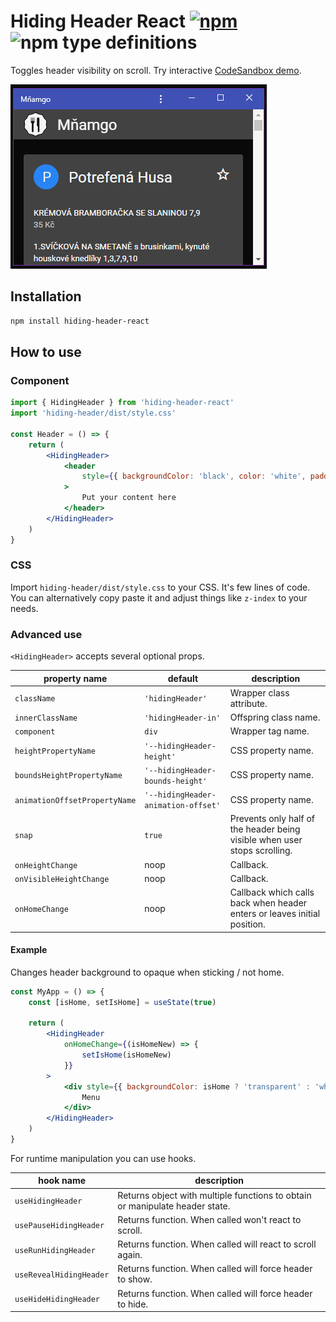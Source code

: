 # Hiding Header React [![npm](https://img.shields.io/npm/v/hiding-header-react.svg)](https://www.npmjs.com/package/hiding-header-react) ![npm type definitions](https://img.shields.io/npm/types/hiding-header-react.svg)

Toggles header visibility on scroll. Try interactive [CodeSandbox demo](https://codesandbox.io/s/react-hiding-header-xk8rlb?file=/src/App.js).

![UI example](https://raw.githubusercontent.com/FilipChalupa/hiding-header/HEAD/screencast.gif)

## Installation

```bash
npm install hiding-header-react
```

## How to use

### Component

```jsx
import { HidingHeader } from 'hiding-header-react'
import 'hiding-header/dist/style.css'

const Header = () => {
	return (
		<HidingHeader>
			<header
				style={{ backgroundColor: 'black', color: 'white', padding: '1em' }}
			>
				Put your content here
			</header>
		</HidingHeader>
	)
}
```

### CSS

Import `hiding-header/dist/style.css` to your CSS. It's few lines of code. You can alternatively copy paste it and adjust things like `z-index` to your needs.

### Advanced use

`<HidingHeader>` accepts several optional props.

| property name                 | default                             | description                                                               |
| ----------------------------- | ----------------------------------- | ------------------------------------------------------------------------- |
| `className`                   | `'hidingHeader'`                    | Wrapper class attribute.                                                  |
| `innerClassName`              | `'hidingHeader-in'`                 | Offspring class name.                                                     |
| `component`                   | `div`                               | Wrapper tag name.                                                         |
| `heightPropertyName`          | `'--hidingHeader-height'`           | CSS property name.                                                        |
| `boundsHeightPropertyName`    | `'--hidingHeader-bounds-height'`    | CSS property name.                                                        |
| `animationOffsetPropertyName` | `'--hidingHeader-animation-offset'` | CSS property name.                                                        |
| `snap`                        | `true`                              | Prevents only half of the header being visible when user stops scrolling. |
| `onHeightChange`              | noop                                | Callback.                                                                 |
| `onVisibleHeightChange`       | noop                                | Callback.                                                                 |
| `onHomeChange`                | noop                                | Callback which calls back when header enters or leaves initial position.  |

#### Example

Changes header background to opaque when sticking / not home.

```jsx
const MyApp = () => {
	const [isHome, setIsHome] = useState(true)

	return (
		<HidingHeader
			onHomeChange={(isHomeNew) => {
				setIsHome(isHomeNew)
			}}
		>
			<div style={{ backgroundColor: isHome ? 'transparent' : 'white' }}>
				Menu
			</div>
		</HidingHeader>
	)
}
```

For runtime manipulation you can use hooks.

| hook name               | description                                                                  |
| ----------------------- | ---------------------------------------------------------------------------- |
| `useHidingHeader`       | Returns object with multiple functions to obtain or manipulate header state. |
| `usePauseHidingHeader`  | Returns function. When called won't react to scroll.                         |
| `useRunHidingHeader`    | Returns function. When called will react to scroll again.                    |
| `useRevealHidingHeader` | Returns function. When called will force header to show.                     |
| `useHideHidingHeader`   | Returns function. When called will force header to hide.                     |
